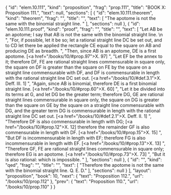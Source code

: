{
  "id": "elem.10.111",
  "kind": "proposition",
  "frag": "prop.111",
  "title": "BOOK X: Proposition 111.",
  "text": null,
  "sections": [
    {
      "id": "elem.10.111.theorem",
      "kind": "theorem",
      "frag": "",
      "title": "",
      "text": [
        "The apotome is not the same with the binomial straight line. "
      ],
      "sections": null
    },
    {
      "id": "elem.10.111.proof",
      "kind": "proof",
      "frag": "",
      "title": "",
      "text": [
        "Let AB be an apotome; I say that AB is not the same with the binomial straight line. \n      ",
        "For, if possible, let it be so; let a rational straight line DC be set out, and to CD let there be applied the rectangle CE equal to the square on AB and producing DE as breadth. ",
        "Then, since AB is an apotome, DE is a first apotome. [<a href=\"/books/10/#prop.97\">X. 97</a>] ",
        "Let EF be the annex to it; therefore DF, FE are rational straight lines commensurable in square only, the square on DF is greater than the square on FE by the square on a straight line commensurable with DF, and DF is commensurable in length with the rational straight line DC set out. [<a href=\"/books/10/#def.3.1\">X. Deff. III. 1</a>] ",
        "Again, since AB is binomial, therefore DE is a first binomial straight line. [<a href=\"/books/10/#prop.60\">X. 60</a>] ",
        "Let it be divided into its terms at G, and let DG be the greater term; therefore DG, GE are rational straight lines commensurable in square only, the square on DG is greater than the square on GE by the square on a straight line commensurable with DG, and the greater term DG is commensurable in length with the rational straight line DC set out. [<a href=\"/books/10/#def.2.1\">X. Deff. II. 1</a>] ",
        "Therefore DF is also commensurable in length with DG; [<a href=\"/books/10/#prop.12\">X. 12</a>] therefore the remainder GF is also commensurable in length with DF. [<a href=\"/books/10/#prop.15\">X. 15</a>] ",
        "But DF is incommensurable in length with EF; therefore FG is also incommensurable in length with EF. [<a href=\"/books/10/#prop.13\">X. 13</a>] ",
        "Therefore GF, FE are rational straight lines commensurable in square only; therefore EG is an apotome. [<a href=\"/books/10/#prop.73\">X. 73</a>] ",
        "But it is also rational: which is impossible. "
      ],
      "sections": null
    },
    {
      "id": "",
      "kind": "qed",
      "frag": "",
      "title": "",
      "text": [
        "Therefore the apotome is not the same with the binomial straight line. Q. E. D."
      ],
      "sections": null
    }
  ],
  "layout": "proposition",
  "book": 10,
  "next": {
    "text": "Proposition 112.",
    "url": "/books/10/prop.112"
  },
  "prev": {
    "text": "Proposition 110.",
    "url": "/books/10/prop.110"
  }
}

